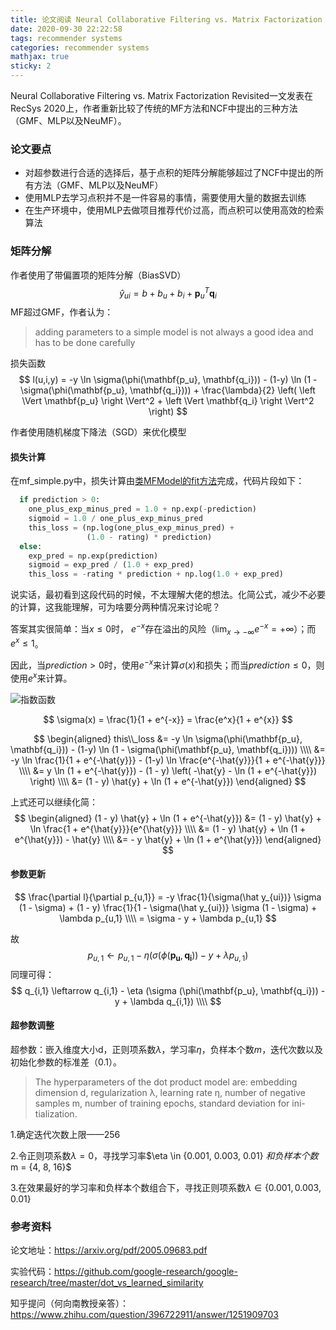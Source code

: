 ```yaml
---
title: 论文阅读 Neural Collaborative Filtering vs. Matrix Factorization Revisited
date: 2020-09-30 22:22:58
tags: recommender systems
categories: recommender systems
mathjax: true
sticky: 2
---
```


Neural Collaborative Filtering vs. Matrix Factorization Revisited一文发表在RecSys 2020上，作者重新比较了传统的MF方法和NCF中提出的三种方法（GMF、MLP以及NeuMF）。

<!--more-->

### 论文要点

* 对超参数进行合适的选择后，基于点积的矩阵分解能够超过了NCF中提出的所有方法（GMF、MLP以及NeuMF）
* 使用MLP去学习点积并不是一件容易的事情，需要使用大量的数据去训练
* 在生产环境中，使用MLP去做项目推荐代价过高，而点积可以使用高效的检索算法

### 矩阵分解

作者使用了带偏置项的矩阵分解（BiasSVD）
$$
\hat{y}_{ui} = b + b_u + b_i + \mathbf{p}_u^T \mathbf{q}_i
$$
MF超过GMF，作者认为：

> adding parameters to a simple model is not always a good idea and has to be done carefully

损失函数
$$
l(u,i,y) = -y \ln \sigma(\phi(\mathbf{p_u}, \mathbf{q_i})) - (1-y) \ln (1 - \sigma(\phi(\mathbf{p_u}, \mathbf{q_i}))) + \frac{\lambda}{2} \left( \left \Vert \mathbf{p_u} \right \Vert^2 + \left \Vert \mathbf{q_i} \right \Vert^2 \right)
$$

作者使用随机梯度下降法（SGD）来优化模型

#### 损失计算

在mf_simple.py中，损失计算由[类MFModel的fit方法](https://github.com/google-research/google-research/blob/master/dot_vs_learned_similarity/mf_simple.py#L116)完成，代码片段如下：

```python
  if prediction > 0:
    one_plus_exp_minus_pred = 1.0 + np.exp(-prediction)
    sigmoid = 1.0 / one_plus_exp_minus_pred
    this_loss = (np.log(one_plus_exp_minus_pred) +
                 (1.0 - rating) * prediction)
  else:
    exp_pred = np.exp(prediction)
    sigmoid = exp_pred / (1.0 + exp_pred)
    this_loss = -rating * prediction + np.log(1.0 + exp_pred)
```
说实话，最初看到这段代码的时候，不太理解大佬的想法。化简公式，减少不必要的计算，这我能理解，可为啥要分两种情况来讨论呢？

答案其实很简单：当$x \le 0$时， $e^{-x}$存在溢出的风险（$\lim_{x \to -\infty} e^{-x} = +\infty$）；而$e^x \le 1$。

因此，当$prediction > 0$时，使用$e^{-x}$来计算$\sigma(x)$和损失；而当$prediction \le 0$，则使用$e^x$来计算。

![指数函数](/static/images/exp.png)


$$
\sigma(x) = \frac{1}{1 + e^{-x}} = \frac{e^x}{1 + e^{x}}
$$

$$
\begin{aligned}
this\\_loss
&= -y \ln \sigma(\phi(\mathbf{p_u}, \mathbf{q_i})) - (1-y) \ln (1 - \sigma(\phi(\mathbf{p_u}, \mathbf{q_i}))) \\\\
&= -y \ln \frac{1}{1 + e^{-\hat{y}}} - (1-y) \ln \frac{e^{-\hat{y}}}{1 + e^{-\hat{y}}} \\\\
&= y \ln (1 + e^{-\hat{y}}) - (1 - y) \left( -\hat{y} - \ln (1 + e^{-\hat{y}}) \right) \\\\
&= (1 - y) \hat{y} + \ln (1 + e^{-\hat{y}})
\end{aligned}
$$

上式还可以继续化简：
$$
\begin{aligned}
(1 - y) \hat{y} + \ln (1 + e^{-\hat{y}})
&= (1 - y) \hat{y} + \ln \frac{1 + e^{\hat{y}}}{e^{\hat{y}}} \\\\
&= (1 - y) \hat{y} + \ln (1 + e^{\hat{y}}) - \hat{y} \\\\
&= - y \hat{y} + \ln (1 + e^{\hat{y}})
\end{aligned}
$$

#### 参数更新

$$
\frac{\partial l}{\partial p_{u,1}} 
= -y \frac{1}{\sigma(\hat y_{ui})} \sigma (1 - \sigma) + (1 - y) \frac{1}{1 - \sigma(\hat y_{ui})} \sigma (1 - \sigma) + \lambda p_{u,1} \\\\
= \sigma - y + \lambda p_{u,1}
$$

故
$$
p_{u,1} \leftarrow p_{u,1} - \eta (\sigma (\phi(\mathbf{p_u}, \mathbf{q_i})) - y + \lambda p_{u,1})
$$
同理可得：
$$
q_{i,1} \leftarrow q_{i,1} - \eta (\sigma (\phi(\mathbf{p_u}, \mathbf{q_i})) - y + \lambda q_{i,1}) \\\\
$$

#### 超参数调整

超参数：嵌入维度大小d，正则项系数$\lambda$，学习率$\eta$，负样本个数$m$，迭代次数以及初始化参数的标准差（0.1）。

> The hyperparameters of the dot product model are: embedding dimension d, regularization λ, learning rate η, number of negative samples m, number of training epochs, standard deviation for ini- tialization. 

1.确定迭代次数上限——256

2.令正则项系数$\lambda = 0$，寻找学习率$\eta \in \{0.001, 0.003, 0.01\} $和负样本个数$m = \{4, 8, 16\}$

3.在效果最好的学习率和负样本个数组合下，寻找正则项系数$\lambda \in \{0.001, 0.003, 0.01\}$

### 参考资料

论文地址：https://arxiv.org/pdf/2005.09683.pdf

实验代码：https://github.com/google-research/google-research/tree/master/dot_vs_learned_similarity

知乎提问（何向南教授亲答）：https://www.zhihu.com/question/396722911/answer/1251909703